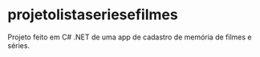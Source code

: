 # projetolistaseriesefilmes
Projeto feito em C# .NET de uma app de cadastro de memória de filmes e séries.
